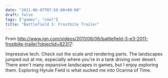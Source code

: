 ```yaml
---
date: "2011-06-07T07:58:00+00:00"
draft: false
tags: ["games", "cool"]
title: "Battlefield 3: Frostbite Trailer"
---
```

From http://www.ign.com/videos/2011/06/06/battlefield-3-e3-2011-frostbite-trailer?objectid=82317:

Impressive tech. Check out the scale and rendering parts. The landscapes jumped out at me, especially where you're in a tank driving over desert. There aren't many expansive landscapes in games, but I enjoy exploring them. Exploring Hyrule Field is what sucked me into Ocarina of Time.
